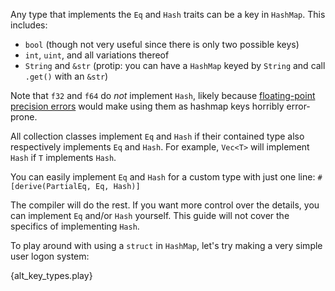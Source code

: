Any type that implements the `Eq` and `Hash` traits can be a key in `HashMap`.
This includes:

* `bool` (though not very useful since there is only two possible keys)
* `int`, `uint`, and all variations thereof
* `String` and `&str` (protip: you can have a `HashMap` keyed by `String`
and call `.get()` with an `&str`)

Note that `f32` and `f64` do *not* implement `Hash`,
likely because [floating-point precision errors][floating]
would make using them as hashmap keys horribly error-prone.

All collection classes implement `Eq` and `Hash`
if their contained type also respectively implements `Eq` and `Hash`.
For example, `Vec<T>` will implement `Hash` if `T` implements `Hash`.

You can easily implement `Eq` and `Hash` for a custom type with just one line:
`#[derive(PartialEq, Eq, Hash)]`

The compiler will do the rest. If you want more control over the details,
you can implement `Eq` and/or `Hash` yourself.
This guide will not cover the specifics of implementing `Hash`.

To play around with using a `struct` in `HashMap`,
let's try making a very simple user logon system:

{alt_key_types.play}

[hash]: https://en.wikipedia.org/wiki/Hash_function
[floating]: https://en.wikipedia.org/wiki/Floating_point#Accuracy_problems
